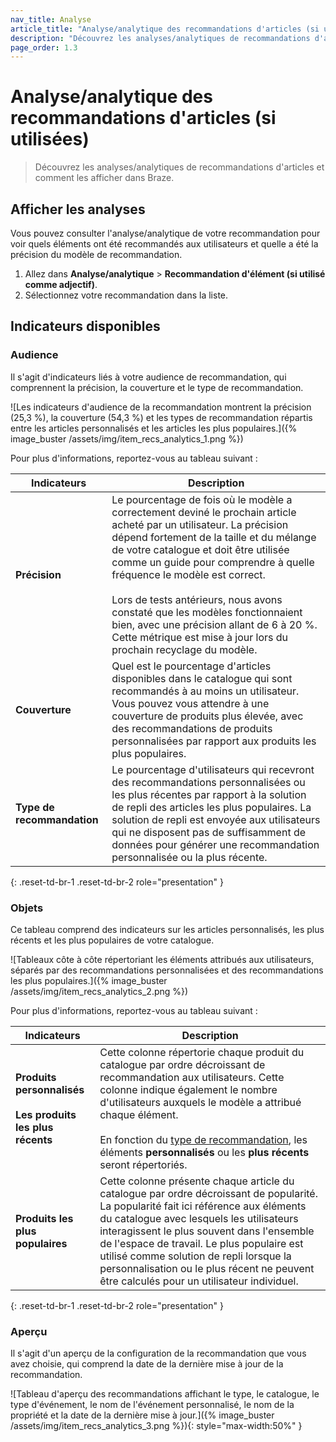 ```yaml
---
nav_title: Analyse
article_title: "Analyse/analytique des recommandations d'articles (si utilisées)"
description: "Découvrez les analyses/analytiques de recommandations d'articles et comment les afficher dans Braze."
page_order: 1.3
---
```


# Analyse/analytique des recommandations d'articles (si utilisées)

> Découvrez les analyses/analytiques de recommandations d'articles et comment les afficher dans Braze.

## Afficher les analyses

Vous pouvez consulter l'analyse/analytique de votre recommandation pour voir quels éléments ont été recommandés aux utilisateurs et quelle a été la précision du modèle de recommandation.

1. Allez dans **Analyse/analytique** > **Recommandation d'élément (si utilisé comme adjectif)**.
2. Sélectionnez votre recommandation dans la liste.

## Indicateurs disponibles

### Audience

Il s'agit d'indicateurs liés à votre audience de recommandation, qui comprennent la précision, la couverture et le type de recommandation.

![Les indicateurs d'audience de la recommandation montrent la précision (25,3 %), la couverture (54,3 %) et les types de recommandation répartis entre les articles personnalisés et les articles les plus populaires.]({% image_buster /assets/img/item_recs_analytics_1.png %})

Pour plus d'informations, reportez-vous au tableau suivant :

| Indicateurs              | Description |
| ------------------- | ---------- |
| **Précision**           | Le pourcentage de fois où le modèle a correctement deviné le prochain article acheté par un utilisateur. La précision dépend fortement de la taille et du mélange de votre catalogue et doit être utilisée comme un guide pour comprendre à quelle fréquence le modèle est correct.<br><br>Lors de tests antérieurs, nous avons constaté que les modèles fonctionnaient bien, avec une précision allant de 6 à 20 %. Cette métrique est mise à jour lors du prochain recyclage du modèle.  |
| **Couverture**            | Quel est le pourcentage d'articles disponibles dans le catalogue qui sont recommandés à au moins un utilisateur. Vous pouvez vous attendre à une couverture de produits plus élevée, avec des recommandations de produits personnalisées par rapport aux produits les plus populaires. |
| **Type de recommandation** | Le pourcentage d'utilisateurs qui recevront des recommandations personnalisées ou les plus récentes par rapport à la solution de repli des articles les plus populaires. La solution de repli est envoyée aux utilisateurs qui ne disposent pas de suffisamment de données pour générer une recommandation personnalisée ou la plus récente. |
{: .reset-td-br-1 .reset-td-br-2 role="presentation" }

### Objets

Ce tableau comprend des indicateurs sur les articles personnalisés, les plus récents et les plus populaires de votre catalogue.

![Tableaux côte à côte répertoriant les éléments attribués aux utilisateurs, séparés par des recommandations personnalisées et des recommandations les plus populaires.]({% image_buster /assets/img/item_recs_analytics_2.png %})

Pour plus d'informations, reportez-vous au tableau suivant :

| Indicateurs              | Description |
| ------------------- | ---------- |
| **Produits personnalisés**<br><br>**Les produits les plus récents** | Cette colonne répertorie chaque produit du catalogue par ordre décroissant de recommandation aux utilisateurs. Cette colonne indique également le nombre d'utilisateurs auxquels le modèle a attribué chaque élément.<br><br>En fonction du [type de recommandation]({{site.baseurl}}/user_guide/brazeai/recommendations/), les éléments **personnalisés** ou les **plus récents** seront répertoriés. |
| **Produits les plus populaires** | Cette colonne présente chaque article du catalogue par ordre décroissant de popularité. La popularité fait ici référence aux éléments du catalogue avec lesquels les utilisateurs interagissent le plus souvent dans l'ensemble de l'espace de travail. Le plus populaire est utilisé comme solution de repli lorsque la personnalisation ou le plus récent ne peuvent être calculés pour un utilisateur individuel. |
{: .reset-td-br-1 .reset-td-br-2 role="presentation" }

### Aperçu

Il s'agit d'un aperçu de la configuration de la recommandation que vous avez choisie, qui comprend la date de la dernière mise à jour de la recommandation.

![Tableau d'aperçu des recommandations affichant le type, le catalogue, le type d'événement, le nom de l'événement personnalisé, le nom de la propriété et la date de la dernière mise à jour.]({% image_buster /assets/img/item_recs_analytics_3.png %}){: style="max-width:50%" }
